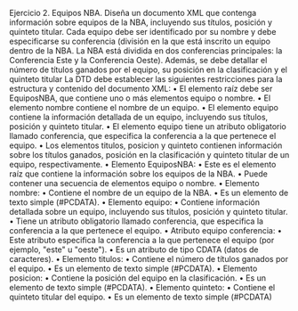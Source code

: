 Ejercicio 2. Equipos NBA.
Diseña un documento XML que contenga información sobre equipos de la NBA,
incluyendo sus títulos, posición y quinteto titular.
Cada equipo debe ser identificado por su nombre y debe especificarse su conferencia
(división en la que está inscrito un equipo dentro de la NBA. La NBA está dividida en dos
conferencias principales: la Conferencia Este y la Conferencia Oeste). Además, se debe
detallar el número de títulos ganados por el equipo, su posición en la clasificación y el
quinteto titular
La DTD debe establecer las siguientes restricciones para la estructura y contenido del
documento XML:
• El elemento raíz debe ser EquiposNBA, que contiene uno o más elementos
equipo o nombre.
• El elemento nombre contiene el nombre de un equipo.
• El elemento equipo contiene la información detallada de un equipo, incluyendo
sus títulos, posición y quinteto titular.
• El elemento equipo tiene un atributo obligatorio llamado conferencia, que
especifica la conferencia a la que pertenece el equipo.
• Los elementos titulos, posicion y quinteto contienen información sobre los títulos
ganados, posición en la clasificación y quinteto titular de un equipo,
respectivamente.
• Elemento EquiposNBA:
• Este es el elemento raíz que contiene la información sobre los equipos
de la NBA.
• Puede contener una secuencia de elementos equipo o nombre.
• Elemento nombre:
• Contiene el nombre de un equipo de la NBA.
• Es un elemento de texto simple (#PCDATA).
• Elemento equipo:
• Contiene información detallada sobre un equipo, incluyendo sus títulos,
posición y quinteto titular.
• Tiene un atributo obligatorio llamado conferencia, que especifica la
conferencia a la que pertenece el equipo.
• Atributo equipo conferencia:
• Este atributo especifica la conferencia a la que pertenece el equipo (por
ejemplo, "este" u "oeste").
• Es un atributo de tipo CDATA (datos de caracteres).
• Elemento titulos:
• Contiene el número de títulos ganados por el equipo.
• Es un elemento de texto simple (#PCDATA).
• Elemento posicion:
• Contiene la posición del equipo en la clasificación.
• Es un elemento de texto simple (#PCDATA).
• Elemento quinteto:
• Contiene el quinteto titular del equipo.
• Es un elemento de texto simple (#PCDATA)